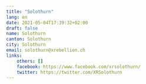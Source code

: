 ```yaml
---
title: "Solothurn"
lang: en
date: 2021-05-04T17:39:32+02:00
draft: false
name: Solothurn
canton: Solothurn
city: Solothurn
email: solothurn@xrebellion.ch
links:
    others: []
    facebook: https://www.facebook.com/xrsolothurn/
    twitter: https://twitter.com/XRSolothurn
---
```


